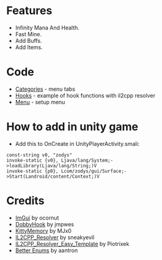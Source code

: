 # Features
* Infinity Mana And Health.
* Fast Mine.
* Add Buffs.
* Add Items.
# Code
* [Categories](https://github.com/Zodys/Terraria-ImGUI/blob/master/app/src/main/cpp/src/Categories.h) - menu tabs
* [Hooks](https://github.com/Zodys/Terraria-ImGUI/blob/master/app/src/main/cpp/src/Hooks.cpp) - example of hook functions with il2cpp resolver
* [Menu](https://github.com/Zodys/Terraria-ImGUI/blob/master/app/src/main/cpp/src/Menu.cpp) - setup menu
# How to add in unity game
* Add this to OnCreate in UnityPlayerActivity.smali:
```
const-string v0, "zodys"
invoke-static {v0}, Ljava/lang/System;->loadLibrary(Ljava/lang/String;)V
invoke-static {p0}, Lcom/zodys/gui/Surface;->Start(Landroid/content/Context;)V
```
# Credits
* [ImGui](https://github.com/ocornut/imgui) by ocornut
* [DobbyHook](https://github.com/jmpews/Dobby) by jmpwes
* [KittyMemory](https://github.com/MJx0/KittyMemory) by MJx0
* [IL2CPP_Resolver](https://github.com/sneakyevil/IL2CPP_Resolver) by sneakyevil
* [IL2CPP_Resolver_Easy_Template](https://github.com/Piotrixek/IL2CPP_Resolver_Easy_Template) by Piotrixek
* [Better Enums](https://github.com/aantron/better-enums) by aantron
